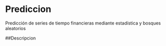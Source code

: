 # Prediccion
Predicción de series de tiempo financieras mediante estadística y bosques aleatorios

##Descripcion
